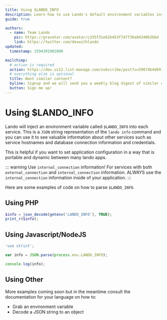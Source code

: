 ```yaml
---
title: Using $LANDO_INFO
description: Learn how to use Lando's default environment variables inside you application.
guide: true

authors:
  - name: Team Lando
    pic: https://gravatar.com/avatar/c335f31e62b453f747f39a84240b3bbd
    link: https://twitter.com/devwithlando
updated:
  timestamp: 1594391902000

mailchimp:
  # action is required
  action: https://dev.us12.list-manage.com/subscribe/post?u=59874b4d6910fa65e724a4648&amp;id=613837077f
  # everything else is optional
  title: Want similar content?
  byline: Signup and we will send you a weekly blog digest of similar content to keep you satiated.
  button: Sign me up!
---
```


# Using $LANDO_INFO

Lando will inject an environment variable called `$LANDO_INFO` into each service. This is a `JSON` string representation of the `lando info` command and you can use it to see valuable information about other services such as service hostnames and database connection information and credentials.

This is helpful if you want to set application configuration in a way that is portable and dynamic between many lando apps.

::: warning Use `internal_connection` information!
For services with both `external_connection` and `internal_connection` information. ALWAYS use the `internal_connection` information inside of your application.
:::

Here are some examples of code on how to parse `$LANDO_INFO`.

## Using PHP

```php
$info = json_decode(getenv('LANDO_INFO'), TRUE);
print_r($info);
```

## Using Javascript/NodeJS

```js
'use strict';

var info = JSON.parse(process.env.LANDO_INFO);

console.log(info);
```

## Using Other

More examples coming soon but in the meantime consult the documentation for your language on how to:

* Grab an environment variable
* Decode a JSON string to an object
